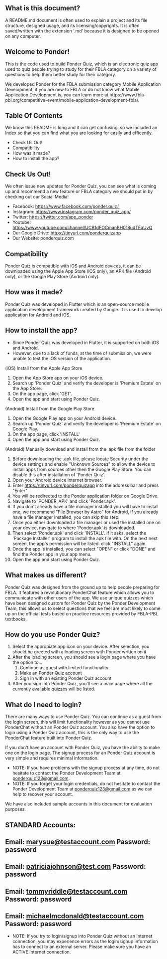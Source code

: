 ## What is this document?
<p>A README.md document is often used to explain a project and its file structure, designed usage, and its licensing/copyrights. It is often saved/written with the extension '.md' because it is designed to be opened on any computer.</p>

## Welcome to Ponder!
<p>This is the code used to build Ponder Quiz, which is an electronic quiz app used to quiz people trying to study for their FBLA category on a variety of questions to help them better study for their category. </p>

<p>We developed Ponder for the FBLA submission category Mobile Application Development, if you are new to FBLA or do not know what Mobile Application Development is, you can learn more at https://www.fbla-pbl.org/competitive-event/mobile-application-development-fbla/.</p>

## Table Of Contents
We know this README is long and it can get confusing, so we included an Index so that you can find what you are looking for easily and efficently.

* Check Us Out!
* Compatibility 
* How was it made?
* How to install the app?

## Check Us Out!
We often issue new updates for Ponder Quiz, you can see what is coming up and recommend a new feature or FBLA category we should put in by checking out our Social Media!

* Facebook: https://www.facebook.com/ponder.quiz.1
* Instagram: https://www.instagram.com/ponder_quiz_app/
* Twitter: https://twitter.com/app_ponder
* Youtube: https://www.youtube.com/channel/UCB1dFOCmanBH018udTEaUvQ
* Our Google Drive: https://tinyurl.com/ponderquizapp
* Our Website: ponderquiz.com

## Compatibility 
<p>Ponder Quiz is compatible with iOS and Android devices, it can be downloaded using the Apple App Store (iOS only), an APK file (Android only), or the Google Play Store (Android only).</p>

## How was it made?
<p>Ponder Quiz was developed in Flutter which is an open-source mobile application development framework created by Google. It is used to develop application for Android and iOS.</p> 

## How to install the app?
* Since Ponder Quiz was developed in Flutter, it is supported on both iOS and Android.
* However, due to a lack of funds, at the time of submission, we were unable to test the iOS version of the application. 

(iOS) Install from the Apple App Store
1. Open the App Store app on your iOS device.
2. Search up 'Ponder Quiz' and verify the developer is 'Premium Estate' on the App Store.
3. On the app page, click 'GET'.
4. Open the app and start using Ponder Quiz.

(Android) Install from the Google Play Store
1. Open the Google Play app on your Android device.
2. Search up 'Ponder Quiz' and verify the developer is 'Premium Estate' on Google Play.
3. On the app page, click 'INSTALL'
4. Open the app and start using Ponder Quiz.

(Android) Manually download and install from the .apk file from the folder
1. Before downloading the .apk file, please locate Security under the device settings and enable "Unknown Sources" to allow the device to install apps from sources other then the Google Play Store. You can disable this after installation of 'Ponder Quiz'.
2. Open your Android device internet browser.
3. Enter https://tinyurl.com/ponderquizapp into the address bar and press "Enter"
4. You will be redirected to the Ponder application folder on Google Drive.
5. Navigate to 'PONDER_APK' and click 'Ponder.apk'.
6. If you don't already have a file manager installed you will have to install one, we recommend "File Browser by Astro" for Android, if you already have a file manager installed, you can skip this step.
7.  Once you either downloaded a file manager or used the installed one on your device, navigate to where 'Ponder.apk' is downloaded.
8. Then select 'Ponder.apk' and click 'INSTALL'. If it asks, select the 'Package Installer' program to install the apk file with. On the next next screen, the app's permission will be listed. click "INSTALL" again.
9. Once the app is installed, you can select "OPEN" or click "DONE" and find the Ponder app in your app menu.
10. Open the app and start using Ponder Quiz.

## What makes us different?
</p>Ponder Quiz was designed from the ground up to help people preparing for FBLA. It features a revolutionary PonderChat feature which allows you to communicate with other users of the app. We use unique quizzes which have been designed custom for Ponder Quiz by the Ponder Development Team, this allows us to select questions that we feel are most likely to come up on the official tests based on practice resources provided by FBLA-PBL textbooks.</p>

## How do you use Ponder Quiz?
1. Select the appropiate app icon on your device. After selection, you should be greeted with a loading screen with Ponder written on it.
2. After the loading screen, you should see a login page where you have the option to...
	1. Continue as guest with limited functionality
	2. Make an Ponder Quiz account
	3. Sign in with an existing Ponder Quiz account
3. 	After you sign into Ponder Quiz, you'll see a main page where all the currently available quizzes will be listed. 

## What do I need to login?
There are many ways to use Ponder Quiz. You can continue as a guest from the login screen, this will limit functionality however as you cannot use PonderChat without an Ponder Quiz account. You also have the option to login using a Ponder Quiz account, this is the only way to use the PonderChat feature built into Ponder Quiz.

If you don't have an account with Ponder Quiz, you have the ability to make one on the login page. The signup process for an Ponder Quiz account is very simple and requires minimal information.
* NOTE: If you have problems with the signup process at any time, do not hesitate to contact the Ponder Development Team at ponderquiz123@gmail.com.
* NOTE: If you forget your login credentials, do not hesitate to contact the Ponder Development Team at ponderquiz123@gmail.com as we can help to recover your account.

We have also included sample accounts in this document for evaluation purposes.

STANDARD Accounts:
------------------
Email: marysue@testaccount.com
Password: password
------------------
Email: patriciajohnson@test.com
Password: password
------------------
Email: tommyriddle@testaccount.com
Password: password
------------------
Email: michaelmcdonald@testaccount.com
Password: password
------------------

* NOTE: If you try to login/signup into Ponder Quiz without an Internet connection, you may experience errors as the login/signup information has to connect to an external server. Please make sure you have an ACTIVE Internet connection.
